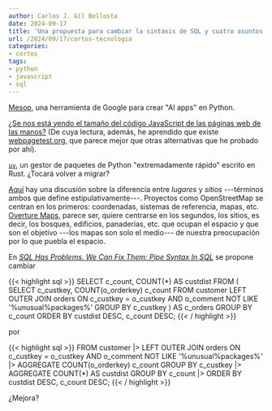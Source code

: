 ```yaml
---
author: Carlos J. Gil Bellosta
date: 2024-09-17
title: 'Una propuesta para cambiar la sintaxis de SQL y cuatro asuntos más'
url: /2024/09/17/cortos-tecnologia
categories:
- cortos
tags:
- python
- javascript
- sql
---
```


[Mesop](https://google.github.io/mesop/), una herramienta de Google para crear "AI apps" en Python.

[¿Se nos está yendo el tamaño del código JavaScript de las páginas web de las manos?](https://infrequently.org/2024/08/object-lesson/) (De cuya lectura, además, he aprendido que existe [webpagetest.org](https://www.webpagetest.org/), que parece mejor que otras alternativas que he probado por ahí).

[`uv`](https://astral.sh/blog/uv-unified-python-packaging), un gestor de paquetes de Python "extremadamente rápido" escrito en Rust. ¿Tocará volver a migrar?

[Aquí](https://www.dbreunig.com/2024/07/31/towards-standardizing-place.html) hay una discusión sobre la diferencia entre _lugares_ y _sitios_ ---términos ambos que define estipulativamente---. Proyectos como OpenStreetMap se centran en los primeros: coordenadas, sistemas de referencia, mapas, etc. [Overture Maps](https://overturemaps.org/), parece ser, quiere centrarse en los segundos, los sitios, es decir, los bosques, edificios, panaderías, etc. que ocupan el espacio y que son el objetivo ---los mapas son solo el medio--- de nuestra preocupación por lo que puebla el espacio.

En [_SQL Has Problems. We Can Fix Them: Pipe Syntax In SQL_](https://research.google/pubs/sql-has-problems-we-can-fix-them-pipe-syntax-in-sql/) se propone cambiar

{{< highlight sql >}}
SELECT c_count, COUNT(*) AS custdist
FROM
    ( SELECT c_custkey, COUNT(o_orderkey) c_count
    FROM customer
    LEFT OUTER JOIN orders ON c_custkey = o_custkey
        AND o_comment NOT LIKE '%unusual%packages%'
    GROUP BY c_custkey
    ) AS c_orders
GROUP BY c_count
ORDER BY custdist DESC, c_count DESC;
{{< / highlight >}}

por

{{< highlight sql >}}
FROM customer
|> LEFT OUTER JOIN orders ON c_custkey = o_custkey
        AND o_comment NOT LIKE '%unusual%packages%'
|> AGGREGATE COUNT(o_orderkey) c_count
   GROUP BY c_custkey
|> AGGREGATE COUNT(*) AS custdist
   GROUP BY c_count
|> ORDER BY custdist DESC, c_count DESC;
{{< / highlight >}}

¿Mejora?